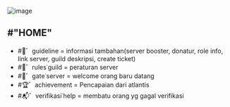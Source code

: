 ![image](https://github.com/osiic/atlantis-report/assets/96474947/3b1bca25-8958-4742-9ae1-af463b19e2be)

## #"HOME"
- #📑゛guideline = informasi tambahan(server booster, donatur, role info, link server, guild deskripsi, create ticket)
- #📜゛rules˙guild = peraturan server 
- #🏯゛gate˙server = welcome orang baru datang 
- #🏆゛achievement = Pencapaian dari atlantis
- #📬゛verifikasi˙help = membatu orang yg gagal verifikasi
